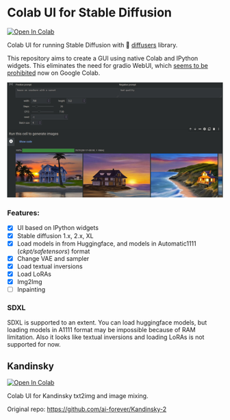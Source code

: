 # Colab UI for Stable Diffusion

[![Open In Colab](https://colab.research.google.com/assets/colab-badge.svg)](https://colab.research.google.com/github/oneir0mancer/stable-diffusion-diffusers-colab-ui/blob/main/sd_diffusers_colab_ui.ipynb)

Colab UI for running Stable Diffusion with 🤗 [diffusers](https://github.com/huggingface/diffusers) library.

This repository aims to create a GUI using native Colab and IPython widgets. 
This eliminates the need for gradio WebUI, which [seems to be prohibited](https://github.com/googlecolab/colabtools/issues/3591) now on Google Colab.

![UI example](docs/ui-example.jpg)

### Features:
 - [X] UI based on IPython widgets
 - [X] Stable diffusion 1.x, 2.x, XL
 - [X] Load models in from Huggingface, and models in Automatic1111 (*ckpt/safetensors*) format
 - [X] Change VAE and sampler
 - [X] Load textual inversions
 - [x] Load LoRAs
 - [x] Img2Img
 - [ ] Inpainting

### SDXL
SDXL is supported to an extent. You can load huggingface models, but loading models in A1111 format may be impossible because of RAM limitation.
Also it looks like textual inversions and loading LoRAs is not supported for now.

## Kandinsky
[![Open In Colab](https://colab.research.google.com/assets/colab-badge.svg)](https://colab.research.google.com/github/oneir0mancer/stable-diffusion-diffusers-colab-ui/blob/main/sd_kandinsky_colab_ui.ipynb)

Colab UI for Kandinsky txt2img and image mixing.

Original repo: https://github.com/ai-forever/Kandinsky-2
